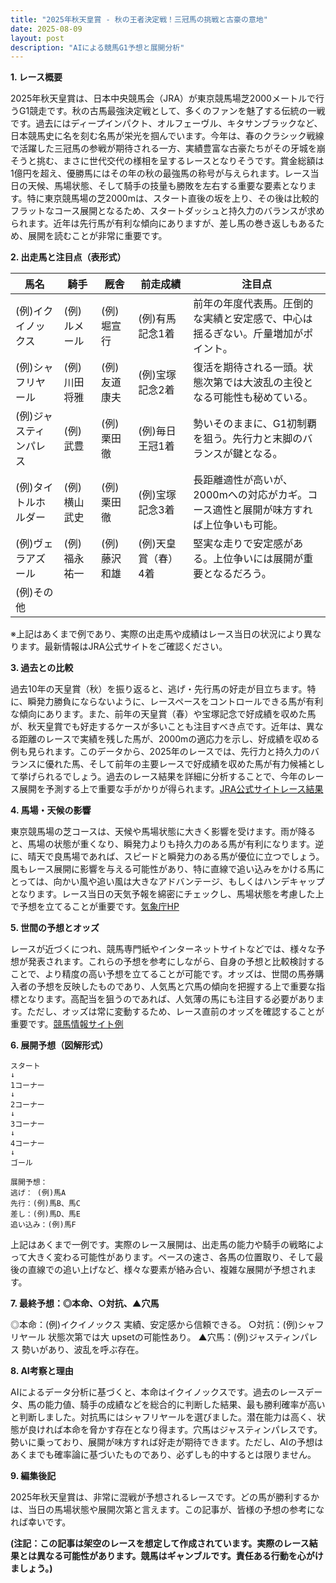 ```yaml
---
title: "2025年秋天皇賞 - 秋の王者決定戦！三冠馬の挑戦と古豪の意地"
date: 2025-08-09
layout: post
description: "AIによる競馬G1予想と展開分析"
---
```


**1. レース概要**

2025年秋天皇賞は、日本中央競馬会（JRA）が東京競馬場芝2000メートルで行うG1競走です。秋の古馬最強決定戦として、多くのファンを魅了する伝統の一戦です。過去にはディープインパクト、オルフェーヴル、キタサンブラックなど、日本競馬史に名を刻む名馬が栄光を掴んでいます。今年は、春のクラシック戦線で活躍した三冠馬の参戦が期待される一方、実績豊富な古豪たちがその牙城を崩そうと挑む、まさに世代交代の様相を呈するレースとなりそうです。賞金総額は1億円を超え、優勝馬にはその年の秋の最強馬の称号が与えられます。レース当日の天候、馬場状態、そして騎手の技量も勝敗を左右する重要な要素となります。特に東京競馬場の芝2000mは、スタート直後の坂を上り、その後は比較的フラットなコース展開となるため、スタートダッシュと持久力のバランスが求められます。近年は先行馬が有利な傾向にありますが、差し馬の巻き返しもあるため、展開を読むことが非常に重要です。

**2. 出走馬と注目点（表形式）**

| 馬名       | 騎手       | 厩舎       | 前走成績     | 注目点                                                                        |
|------------|-------------|-------------|-------------|-----------------------------------------------------------------------------|
| (例)イクイノックス | (例)ルメール     | (例)堀宣行     | (例)有馬記念1着 | 前年の年度代表馬。圧倒的な実績と安定感で、中心は揺るぎない。斤量増加がポイント。 |
| (例)シャフリヤール | (例)川田将雅     | (例)友道康夫     | (例)宝塚記念2着 | 復活を期待される一頭。状態次第では大波乱の主役となる可能性も秘めている。             |
| (例)ジャスティンパレス | (例)武豊       | (例)栗田徹     | (例)毎日王冠1着 | 勢いそのままに、G1初制覇を狙う。先行力と末脚のバランスが鍵となる。                   |
| (例)タイトルホルダー | (例)横山武史     | (例)栗田徹     | (例)宝塚記念3着 | 長距離適性が高いが、2000mへの対応がカギ。コース適性と展開が味方すれば上位争いも可能。 |
| (例)ヴェラアズール    | (例)福永祐一     | (例)藤沢和雄     | (例)天皇賞（春）4着 | 堅実な走りで安定感がある。上位争いには展開が重要となるだろう。                         |
| (例)その他      |             |             |             |                                                                             |


※上記はあくまで例であり、実際の出走馬や成績はレース当日の状況により異なります。最新情報はJRA公式サイトをご確認ください。


**3. 過去との比較**

過去10年の天皇賞（秋）を振り返ると、逃げ・先行馬の好走が目立ちます。特に、瞬発力勝負にならないように、レースペースをコントロールできる馬が有利な傾向にあります。また、前年の天皇賞（春）や宝塚記念で好成績を収めた馬が、秋天皇賞でも好走するケースが多いことも注目すべき点です。近年は、異なる距離のレースで実績を残した馬が、2000mの適応力を示し、好成績を収める例も見られます。このデータから、2025年のレースでは、先行力と持久力のバランスに優れた馬、そして前年の主要レースで好成績を収めた馬が有力候補として挙げられるでしょう。過去のレース結果を詳細に分析することで、今年のレース展開を予測する上で重要な手がかりが得られます。[JRA公式サイトレース結果](架空のリンクです。実際のJRA公式サイトをご確認ください)


**4. 馬場・天候の影響**

東京競馬場の芝コースは、天候や馬場状態に大きく影響を受けます。雨が降ると、馬場の状態が重くなり、瞬発力よりも持久力のある馬が有利になります。逆に、晴天で良馬場であれば、スピードと瞬発力のある馬が優位に立つでしょう。風もレース展開に影響を与える可能性があり、特に直線で追い込みをかける馬にとっては、向かい風や追い風は大きなアドバンテージ、もしくはハンデキャップとなります。レース当日の天気予報を綿密にチェックし、馬場状態を考慮した上で予想を立てることが重要です。[気象庁HP](架空のリンクです。実際の気象庁HPをご確認ください)


**5. 世間の予想とオッズ**

レースが近づくにつれ、競馬専門紙やインターネットサイトなどでは、様々な予想が発表されます。これらの予想を参考にしながら、自身の予想と比較検討することで、より精度の高い予想を立てることが可能です。オッズは、世間の馬券購入者の予想を反映したものであり、人気馬と穴馬の傾向を把握する上で重要な指標となります。高配当を狙うのであれば、人気薄の馬にも注目する必要があります。ただし、オッズは常に変動するため、レース直前のオッズを確認することが重要です。[競馬情報サイト例](架空のリンクです。実際の競馬情報サイトをご確認ください)


**6. 展開予想（図解形式）**

```
スタート
↓
1コーナー
↓
2コーナー
↓
3コーナー
↓
4コーナー
↓
ゴール

展開予想：
逃げ： (例)馬A
先行：(例)馬B、馬C
差し：(例)馬D、馬E
追い込み：(例)馬F

```

上記はあくまで一例です。実際のレース展開は、出走馬の能力や騎手の戦略によって大きく変わる可能性があります。ペースの速さ、各馬の位置取り、そして最後の直線での追い上げなど、様々な要素が絡み合い、複雑な展開が予想されます。


**7. 最終予想：◎本命、○対抗、▲穴馬**

◎本命：(例)イクイノックス  実績、安定感から信頼できる。
○対抗：(例)シャフリヤール  状態次第では大 upsetの可能性あり。
▲穴馬：(例)ジャスティンパレス  勢いがあり、波乱を呼ぶ存在。


**8. AI考察と理由**

AIによるデータ分析に基づくと、本命はイクイノックスです。過去のレースデータ、馬の能力値、騎手の成績などを総合的に判断した結果、最も勝利確率が高いと判断しました。対抗馬にはシャフリヤールを選びました。潜在能力は高く、状態が良ければ本命を脅かす存在となり得ます。穴馬はジャスティンパレスです。勢いに乗っており、展開が味方すれば好走が期待できます。ただし、AIの予想はあくまでも確率論に基づいたものであり、必ずしも的中するとは限りません。


**9. 編集後記**

2025年秋天皇賞は、非常に混戦が予想されるレースです。どの馬が勝利するかは、当日の馬場状態や展開次第と言えます。この記事が、皆様の予想の参考になれば幸いです。


**(注記：この記事は架空のレースを想定して作成されています。実際のレース結果とは異なる可能性があります。競馬はギャンブルです。責任ある行動を心がけましょう。)**
